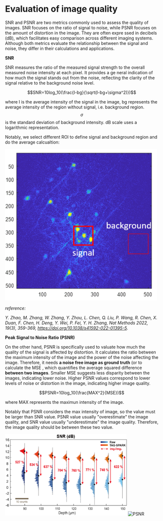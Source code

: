 # Evaluation of image quality

SNR and PSNR are two metrics commonly used to assess the quality of images. SNR focuses on the ratio of signal to noise, while PSNR focuses on the amount of distortion in the image. They are often expre ssed in decibels (dB), which facilitates easy comparison across different imaging systems. Although both metrics evaluate the relationship between the signal and noise, they differ in their calculations and applications.

**SNR**

SNR measures the ratio of the measured signal strength to the overall measured noise intensity at each pixel. It provides a ge neral indication of how much the signal stands out from the noise, reflecting the clarity of the signal relative to the background noise level.

$$SNR=10log_10(\frac{I-bg}{\sqrt(I-bg+\sigma^2)})$$

where I is the average intensity of the signal in the image, bg represents the average intensity of the region without signal, i.e. background region. $$\sigma$$ is the standard deviation of background intensity. dB scale uses a logarithmic representation.

Notably, we select different ROI to define signal and background region and do the average calcualtion:

<img src="img/SNR_I_bg.png" alt="SNR" width="500" >

*reference:*

*Y. Zhao, M. Zhang, W. Zhang, Y. Zhou, L. Chen, Q. Liu, P. Wang, R. Chen, X. Duan, F. Chen, H. Deng, Y. Wei, P. Fei, Y. H. Zhang, Nat Methods 2022, 19(3), 359-369, https://doi.org/10.1038/s41592-022-01395-5.*

**Peak Signal to Noise Ratio (PSNR)**

On the other hand, PSNR is specifically used to valuate how much the quality of the signal is affected by distortion. It calculates the ratio between the maximum intensity of the image and the power of the noise affecting the image. Therefore, it needs **a noise free image as ground truth** (or to calculate the MSE , which quantifies the average squared difference **between two images**. Smaller MSE suggests less disparity between the images, indicating lower noise. Higher PSNR values correspond to lower levels of noise or distortion in the image, indicating higher image quality.

$$PSNR=10log_10(\frac{MAX^2}{MSE})$$

where MAX represents the maximun intensity of the image.

Notably that PSNR considers the max intensity of image, so the value must be larger than SNR value. PSNR value usually "overestimate" the image quality, and SNR value usually "underestimate" the image quality. Therefore, the image quality should be between these two value.

<img src="img/depth_SNR.png" alt="SNR" width="400" >

<img src="img/depth_PSNR.tiff" alt="PSNR" width="400" >

